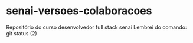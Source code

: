 # senai-versoes-colaboracoes
Repositório do curso desenvolvedor full stack senai
Lembrei do comando: git status (2)
